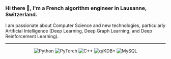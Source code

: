 ### Hi there 👋, I'm a French algorithm engineer in Lausanne, Switzerland.

I am passionate about Computer Science and new technologies, particularly Artificial Intelligence (Deep Learning, Deep Graph Learning, and Deep Reinforcement Learning). 

-----
<div align="center">
  <div align="inline">
    <img alt="Python" src="https://img.shields.io/badge/python-3670A0?style=for-the-badge&logo=python&logoColor=ffdd54">
    <img alt="PyTorch" src="https://img.shields.io/badge/PyTorch-%23EE4C2C.svg?style=for-the-badge&logo=PyTorch&logoColor=white">
    <img alt="C++" src="https://img.shields.io/badge/c++-%2300599C.svg?style=for-the-badge&logo=c%2B%2B&logoColor=white">
    <img alt="q/KDB+" src="https://img.shields.io/badge/q/KDB+-162E2E?style=for-the-badge&logo=kx&logoColor=white">
    <img alt="MySQL" src="https://img.shields.io/badge/mysql-%2300f.svg?style=for-the-badge&logo=mysql&logoColor=white">
  </div>
</div>
